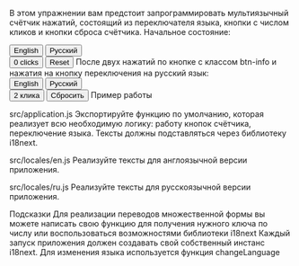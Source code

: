 В этом упражнении вам предстоит запрограммировать мультиязычный счётчик нажатий, состоящий из переключателя языка, кнопки с числом кликов и кнопки сброса счётчика. Начальное состояние:

<div class="btn-group" role="group">
    <button type="button" class="btn mb-3 btn-primary">English</button>
    <button type="button" class="btn mb-3 btn-outline-primary">Русский</button>
</div>
<button type="button" class="btn btn-info mb-3 align-self-center">0 clicks</button>
<button type="button" class="btn btn-warning">Reset</button>
После двух нажатий по кнопке с классом btn-info и нажатия на кнопку переключения на русский язык:

<div class="btn-group" role="group">
    <button type="button" class="btn mb-3 btn-outline-primary">English</button>
    <button type="button" class="btn mb-3 btn-primary">Русский</button>
</div>
<button type="button" class="btn btn-info mb-3 align-self-center">2 клика</button>
<button type="button" class="btn btn-warning">Сбросить</button>
Пример работы

src/application.js
Экспортируйте функцию по умолчанию, которая реализует всю необходимую логику: работу кнопок счётчика, переключение языка. Тексты должны подставляться через библиотеку i18next.

src/locales/en.js
Реализуйте тексты для англоязычной версии приложения.

src/locales/ru.js
Реализуйте тексты для русскоязычной версии приложения.

Подсказки
Для реализации переводов множественной формы вы можете написать свою функцию для получения нужного ключа по числу или воспользоваться возможностями библиотеки i18next
Каждый запуск приложения должен создавать свой собственный инстанс i18next.
Для изменения языка используется функция changeLanguage